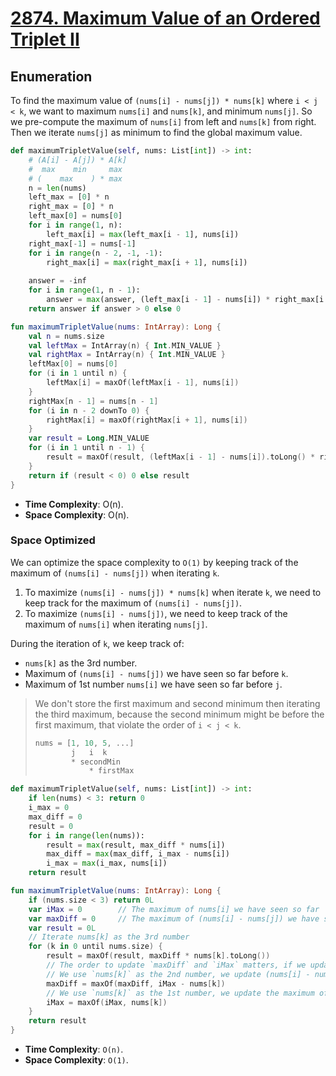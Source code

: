# [2874. Maximum Value of an Ordered Triplet II](https://leetcode.com/problems/maximum-value-of-an-ordered-triplet-ii/description/)

## Enumeration
To find the maximum value of `(nums[i] - nums[j]) * nums[k]` where `i < j < k`, we want to maximum `nums[i]` and `nums[k]`, and minimum `nums[j]`. So we pre-compute the maximum of `nums[i]` from left and `nums[k]` from right. Then we iterate `nums[j]` as minimum to find the global maximum value.

```python
def maximumTripletValue(self, nums: List[int]) -> int:
    # (A[i] - A[j]) * A[k]
    #  max    min     max
    # (    max    ) * max
    n = len(nums)
    left_max = [0] * n
    right_max = [0] * n
    left_max[0] = nums[0]
    for i in range(1, n):
        left_max[i] = max(left_max[i - 1], nums[i])
    right_max[-1] = nums[-1]
    for i in range(n - 2, -1, -1):
        right_max[i] = max(right_max[i + 1], nums[i])
    
    answer = -inf
    for i in range(1, n - 1):
        answer = max(answer, (left_max[i - 1] - nums[i]) * right_max[i + 1])
    return answer if answer > 0 else 0
```

```kotlin
fun maximumTripletValue(nums: IntArray): Long {
    val n = nums.size
    val leftMax = IntArray(n) { Int.MIN_VALUE }
    val rightMax = IntArray(n) { Int.MIN_VALUE }
    leftMax[0] = nums[0]
    for (i in 1 until n) {
        leftMax[i] = maxOf(leftMax[i - 1], nums[i])
    }
    rightMax[n - 1] = nums[n - 1]
    for (i in n - 2 downTo 0) {
        rightMax[i] = maxOf(rightMax[i + 1], nums[i])
    }
    var result = Long.MIN_VALUE
    for (i in 1 until n - 1) {
        result = maxOf(result, (leftMax[i - 1] - nums[i]).toLong() * rightMax[i + 1])
    }
    return if (result < 0) 0 else result
}
```
* **Time Complexity**: O(n).
* **Space Complexity**: O(n).

### Space Optimized
We can optimize the space complexity to `O(1)` by keeping track of the maximum of `(nums[i] - nums[j])` when iterating `k`.

1. To maximize `(nums[i] - nums[j]) * nums[k]` when iterate `k`, we need to keep track for the maximum of `(nums[i] - nums[j])`.
2. To maximize `(nums[i] - nums[j])`, we need to keep track of the maximum of `nums[i]` when iterating `nums[j]`.

During the iteration of `k`, we keep track of:
* `nums[k]` as the 3rd number.
* Maximum of `(nums[i] - nums[j])` we have seen so far before `k`.
* Maximum of 1st number `nums[i]` we have seen so far before `j`.

> We don't store the first maximum and second minimum then iterating the third maximum, because the second minimum might be before the first maximum, that violate the order of `i < j < k`.
>
> ```js
> nums = [1, 10, 5, ...]
>         j   i  k
>         * secondMin
>             * firstMax
> ```

```python
def maximumTripletValue(self, nums: List[int]) -> int:
    if len(nums) < 3: return 0
    i_max = 0
    max_diff = 0
    result = 0
    for i in range(len(nums)):
        result = max(result, max_diff * nums[i])
        max_diff = max(max_diff, i_max - nums[i])
        i_max = max(i_max, nums[i])
    return result
```

```kotlin
fun maximumTripletValue(nums: IntArray): Long {
    if (nums.size < 3) return 0L
    var iMax = 0        // The maximum of nums[i] we have seen so far
    var maxDiff = 0     // The maximum of (nums[i] - nums[j]) we have seen so far
    var result = 0L
    // Iterate nums[k] as the 3rd number
    for (k in 0 until nums.size) {
        result = maxOf(result, maxDiff * nums[k].toLong())
        // The order to update `maxDiff` and `iMax` matters, if we update `iMax` first `maxDiff` later, we use `nums[k]` as the 1st number, which leads to wrong result because `nums[i]` might be after `nums[j]`.
        // We use `nums[k]` as the 2nd number, we update (nums[i] - nums[j]) for the next iteration
        maxDiff = maxOf(maxDiff, iMax - nums[k])
        // We use `nums[k]` as the 1st number, we update the maximum of nums[i] for the next iteration
        iMax = maxOf(iMax, nums[k])
    }
    return result
}
```
* **Time Complexity**: `O(n)`.
* **Space Complexity**: `O(1)`.